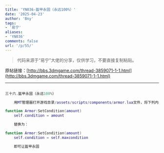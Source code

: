 ```yaml
---
title: 'YN036-盔甲永固（永远100%）'
date: '2025-04-23'
author: 'Bny'
tags:
- '易宁'
aliases:
- 'YN036'
comments: false
url: '/p/55/'
---
```


> 代码来源于“易宁”大佬的分享，仅供学习，不要直接复制粘贴。

原帖链接：[http://bbs.3dmgame.com/thread-3859071-1-1.html](http://bbs.3dmgame.com/thread-3859071-1-1.html)

---

```lua  

三十六.盔甲永固（永远100%）

	用MT管理器打开游戏目录/assets/scripts/components/armor.lua文件，将下列内容：

function Armor:SetCondition(amount)
	self.condition = amount

	替换为：

function Armor:SetCondition(amount)
	self.condition = self.maxcondition

	即可让盔甲永固

```  

